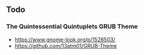 

## Todo

### The Quintessential Quintuplets GRUB Theme

* https://www.gnome-look.org/p/1526503/
* https://github.com/13atm01/GRUB-Theme